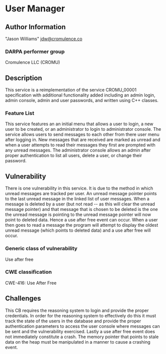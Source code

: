 # User Manager

## Author Information

"Jason Williams" <jdw@cromulence.co>

### DARPA performer group
Cromulence LLC (CROMU)

## Description

This service is a reimplementation of the service CROMU_00001 specification with additional functionality added including an admin login, admin console, admin and user passwords, and written using C++ classes.

### Feature List

This service features an an initial menu that allows a user to login, a new user to be created, or an administrator to login to administrator console. The service allows users to send messages to each other from there user menu after logging in. New messages that are received are marked as unread and when a user attempts to read their messages they first are prompted with any unread messages. The administrator console allows an admin after proper authentication to list all users, delete a user, or change their password.

## Vulnerability

There is one vulnerability in this service. It is due to the method in which unread messages are tracked per user. An unread message pointer points to the last unread message in the linked list of user messages. When a message is deleted by a user (but not read -- as this will clear the unread message pointer) and that message that is chosen to be deleted is the one the unread message is pointing to the unread message pointer will now point to deleted data. Hence a use after free event can occur. When a user then goes to read a message the program will attempt to display the oldest unread message (which points to deleted data) and a use after free will occur.

### Generic class of vulnerability

Use after free

### CWE classification

CWE-416: Use After Free

## Challenges

This CB requires the reasoning system to login and provide the proper credentials. In order for the reasoning system to effectively do this it must track the state of the users in the database and provide the proper authentication parameters to access the user console where messages can be sent and the vulnerability exercised. Lastly a use after free event does not immediately constitute a crash. The memory pointer that points to stale data on the heap must be manipulated in a manner to cause a crashing event.
